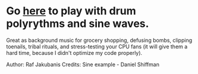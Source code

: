 # Go [here](https://rafajak.github.io/p5.js-sketches/2018_11_24-phase/) to play with drum polyrythms and sine waves.

Great as background music for grocery shopping, defusing bombs, clipping toenails, tribal rituals, and stress-testing your CPU fans (it will give them a hard time, because I didn't optimize my code properly).


Author: Raf Jakubanis
Credits: Sine example - Daniel Shiffman
